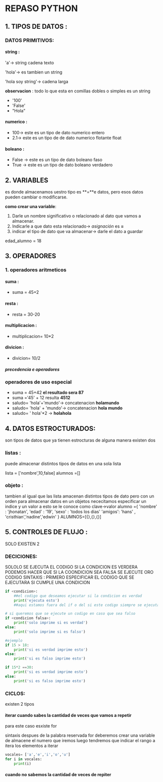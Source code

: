 # REPASO PYTHON
## 1. TIPOS DE DATOS :
### DATOS PRIMITIVOS:
#### string :
'a'-> string cadena texto

'hola'-> es tambien un string

'hola soy string'-> cadena larga

**observacion** : todo lo que esta en comillas dobles o simples es un string
- '100'
- 'False'
- "Hola"
#### numerico :
- 100-> este es un tipo de dato numerico entero
- 2.1-> este es un tipo de de dato numerico flotante float
#### boleano :
- False -> este es un tipo de dato boleano faso
- True -> este es un tipo de dato boleano verdadero
## 2. VARIABLES
es donde almacenamos uestro tipo  es **=**e datos, pero esos datos pueden cambiar o modificarse.

**como crear una variable**:
1. Darle un nombre significativo o relacionado al dato que vamos a almacenar.
2. Indicarle a que dato esta relacionado-> *asignación* es **=**
3. indicar el tipo de dato que va almacenar-> darle el dato a guardar

edad_alumno = 18
## 3. OPERADORES
### 1. operadores aritmeticos
#### suma :
- suma = 45+2
#### resta :
- resta = 30-20
#### multiplicacion : 
- multiplicacion= 10*2
#### divicion :
- divicion= 10/2
##### precedencia e operadores
### operadores de uso especial
- suma = 45+42 **el resultado sera 87**
- suma ='45' + 12 resulta **4512**
- saludo= 'hola'+'mundo'-> concatenacion **holamundo**
- saludo= 'hola' + 'mundo'-> concatenacion **hola mundo**
- saludo= ' hola'*2 -> **holahola**
## 4. DATOS ESTROCTURADOS:
son tipos de datos que ya tienen estrocturas de alguna manera
existen dos

### listas :
puede almacenar distintos tipos de datos en una sola lista

lista = ['nombre',10,false]
alumnos =[]
### objeto :
tambien al igual que las lista amacenan distintos tipos de dato pero con un orden para almacenar datos en un objetos nececitamos especificar un indice y un valor a esto se le conoce como clave->valor
alumno ={
'nombre' : 'jhonatan',
'edad' : '19',
'sexo' : 'todos los dias'
'amigos': 'hans' , 'cristhian','nadine','edwin'
}
ALUMNOS=[{},{},{}]
## 5. CONTROLES DE FLUJO :
SOLO EXISTEN 2 
### DECICIONES:

SOLOLO SE EJECUTA EL CODIGO SI LA CONDICION ES VERDERA PODEMOS HACER QUE SI LA COONDICION SEA FALSA SE EJECUTE ORO CODIGO
SINTAXIS : PRIMERO ESPECIFICAR EL CODIGO  QUE SE EJECUTARA SI CUMPLE UNA CONDICION
```PYTHON
if <condicion>:
    ##el codigo que deseamos ejecutar si la condicion es verdad 
    print('ejecuta esto')
    ##aqui estamos fuera del if o del si este codigo siempre se ejecutara no depende del if 
```
```python
# si queremos que se ejecute un codigo en caso que sea falso 
if <condicion falsa>:
    print('solo imprime si es verdad')
else:
    print('solo imprime si es falso')
```
```python
#ejemplo
if 15 > 18:
    print('si es verdad imprime esto')
else:
    print('si es falso imprime esto')
```
```python
if 15*2 ==30:
    print('si es verdad imprime esto')
else:
    print('si es falso imprime esto')
```
### CICLOS: 
existen 2 tipos
#### iterar cuando sabes la cantidad de veces que vamos a repetir
para este caso esxiste for 

sintaxis despues de la palabra reservada for deberemos crear una variable de almacene el numero que iremos luego tendremos que indicar el rango a itera los elementos a iterar
```python
vocales= ['a','e','i','o','u']
for i in vocales:
    print(i)
```  
#### cuando no sabemos la cantidad de veces de repiter 